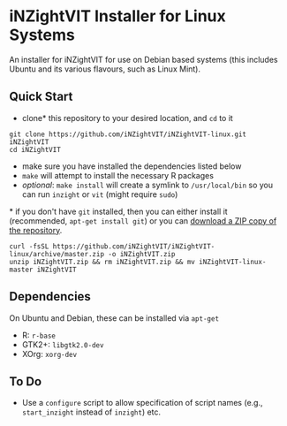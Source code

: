 # iNZightVIT Installer for Linux Systems

An installer for iNZightVIT for use on Debian based systems (this includes Ubuntu and its various flavours, such as Linux Mint).

## Quick Start

- clone* this repository to your desired location, and `cd` to it
```{bash}
git clone https://github.com/iNZightVIT/iNZightVIT-linux.git iNZightVIT
cd iNZightVIT
```
- make sure you have installed the dependencies listed below
- `make` will attempt to install the necessary R packages
- _optional_: `make install` will create a symlink to `/usr/local/bin` so you can run `inzight` or `vit`
    (might require `sudo`)


\* if you don't have `git` installed, then you can either install it (recommended, `apt-get install git`) or you can [download a ZIP copy of the repository](https://github.com/iNZightVIT/iNZightVIT-linux/archive/master.zip).
```{bash}
curl -fsSL https://github.com/iNZightVIT/iNZightVIT-linux/archive/master.zip -o iNZightVIT.zip
unzip iNZightVIT.zip && rm iNZightVIT.zip && mv iNZightVIT-linux-master iNZightVIT
```

## Dependencies

On Ubuntu and Debian, these can be installed via `apt-get`

- R: `r-base`
- GTK2+: `libgtk2.0-dev`
- XOrg: `xorg-dev`

## To Do

- Use a `configure` script to allow specification of script names (e.g., `start_inzight` instead of `inzight`) etc.
